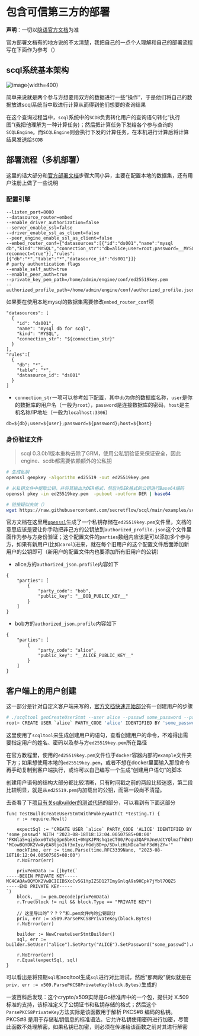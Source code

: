 # 包含可信第三方的部署

**声明**：一切以[隐语官方文档](https://www.secretflow.org.cn/zh-CN/docs/scql/0.5.0b2/topics)为准

官方部署文档有的地方说的不太清楚，我把自己的一点个人理解和自己的部署流程写在下面作为参考（）

## scql系统基本架构

![image](https://github.com/DINOREXNB/dinorexnb.github.io/blob/main/docs/images/xxaq1-1.png?raw=true){width=400}

简单来说就是两个参与方想要用双方的数据进行一些“操作”，于是他们将自己的数据放进scql系统当中取进行计算从而得到他们想要的查询结果

在这个查询过程当中，`scql`系统中的`SCDB`负责转化用户的查询语句转化“执行图”(我把他理解为一种计算任务)；然后把计算任务下发给各个参与查询的`SCQLEngine`。而`SCQLEngine`则会执行下发的计算任务，在本机进行计算后将计算结果发送给`SCDB`

## 部署流程（多机部署）

这里的话大部分和[官方部署文档](https://www.secretflow.org.cn/zh-CN/docs/scql/0.5.0b2/topics/deployment/how-to-deploy-centralized-cluster#step-1-deploy-scqlengine)步骤大同小异，主要在配置本地的数据集，还有用户注册上做了一些说明

### 配置引擎

```
--listen_port=8080
--datasource_router=embed
--enable_driver_authorization=false
--server_enable_ssl=false
--driver_enable_ssl_as_client=false
--peer_engine_enable_ssl_as_client=false
--embed_router_conf={"datasources":[{"id":"ds001","name":"mysql db","kind":"MYSQL","connection_str":"db=alice;user=root;password=__MYSQL_ROOT_PASSWORD__;host=mysql;auto-reconnect=true"}],"rules":[{"db":"*","table":"*","datasource_id":"ds001"}]}
# party authentication flags
--enable_self_auth=true
--enable_peer_auth=true
--private_key_pem_path=/home/admin/engine/conf/ed25519key.pem
--authorized_profile_path=/home/admin/engine/conf/authorized_profile.json
```

如果要在使用本地mysql的数据集需要修改`embed_router_conf`项

```
"datasources": [
  {
    "id": "ds001",
    "name": "mysql db for scql",
    "kind": "MYSQL",
    "connection_str": "${connection_str}"
  }
],
"rules":[
  {
    "db": "*",
    "table": "*",
    "datasource_id": "ds001"
  }
]
```

- `connection_str`一项可以参考如下配置，其中`db`为你的数据库名称，`user`是你的数据库的用户名（一般为`root`），`password`是连接数据库的密码，`host`是主机名称/IP地址（一般为`localhost:3306`）

```
db=${db};user=${user};password=${password};host=${host}
```

### 身份验证文件

> scql 0.3.0b1版本重构去除了GRM，使用公私钥验证来保证安全，因此engine、scdb都需要依赖额外的公私钥

```bash
# 生成私钥
openssl genpkey -algorithm ed25519 -out ed25519key.pem

# 从私钥文件中提取公钥，并将其输出为DER格式，然后对DER格式的公钥进行Base64编码
openssl pkey -in ed25519key.pem  -pubout -outform DER | base64

# 链接疑似失效（）
wget https://raw.githubusercontent.com/secretflow/scql/main/examples/scdb-tutorial/engine/alice/conf/authorized_profile.json
```

官方文档在这里用[`openssl`](https://zh.wikipedia.org/wiki/OpenSSL)生成了一个私钥存储在`ed25519key.pem`文件里，文档的意思应该是要让你手动把非己方的公钥放到`authorized_profile.json`这个文件里面作为参与方身份验证；这个配置文件的`parties`数组内应该是可以添加多个参与方，如果有新用户(比如`carol`)进来，就在每个旧用户的这个配置文件后面添加新用户的公钥即可（新用户的配置文件内也要添加所有旧用户的公钥）

- alice方的`authorized_json.profile`内容如下

```
{
    "parties": [
        {
            "party_code": "bob",
            "public_key": "__BOB_PUBLIC_KEY__"
        }
    ]
}
```

- bob方的`authorized_json.profile`内容如下

```
{
    "parties": [
        {
            "party_code": "alice",
            "public_key": "__ALICE_PUBLIC_KEY__"
        }
    ]
}
```

## 客户端上的用户创建

这一部分是针对自定义客户端来写的，[官方文档快速开始部分](https://www.secretflow.org.cn/zh-CN/docs/scql/0.5.0b2/intro/tutorial#create-database-user-and-tables)有一创建用户的步骤

```bash
# ./scqltool genCreateUserStmt --user alice --passwd some_password --party alice --pem examples/scdb-tutorial/engine/alice/conf/ed25519key.pem
root> CREATE USER `alice` PARTY_CODE 'alice' IDENTIFIED BY 'some_password' WITH '2023-08-23T20:03:34.268353853+08:00' '/oWeDbslKFQaqM6aOumnQY56i6MQKNNz84v0nkdhniXS0eBNX/q3n4IYz2EkABgKD+nkIVFtBokQqx5fr29CBw==' 'MCowBQYDK2VwAyEAzvfiNl1c1TjcvaTQBAxpG93MzHRGwuUBrPI3qf5N2XQ='
```

这里使用了`scqltool`来生成创建用户的语句，查看创建用户的命令，不难得出需要指定用户的姓名、密码以及参与方`ed25519key.pem`所在路径

在官方教程里，使用的`ed25519key.pem`文件位于`docker`容器内部的`example`文件夹下方；如果想使用本地的`ed25519key.pem`，或者不想在docker里面输入那段命令再手动复制到客户端执行，或许可以自己编写一个生成“创建用户语句”的脚本

创建用户语句的结构大部分都比较清晰，只有时间戳之前的两段比较迷惑，第二段比较明显，就是从`ed25519.pem`内加载出的公钥，而第一段尚不清楚。

去查看了下[项目有关sqlbuilder的测试代码](https://github.com/secretflow/scql/blob/main/pkg/util/sqlbuilder/sqlbuilder_test.go#L75)的部分，可以看到有下面这部分

```golang
func TestBuildCreateUserStmtWithPubkeyAuth(t *testing.T) {
	r := require.New(t)

	expectSql := "CREATE USER `alice` PARTY_CODE 'ALICE' IDENTIFIED BY 'some_passwd' WITH '2023-08-18T18:12:04.00507585+08:00' 'FKNla5+qiybxx0Tx5gGpn5bHX1+0NgKJPNshq1eCT00/Pogu3QAPXJneUdtYQlmaf7dW1Vr25t+oDLRV9+TiCA==' 'MCowBQYDK2VwAyEA8tjoIkf3mIyz/HGdjBD+p/SDxlzHiNDcaTmhF3dHjZY='"
	mockTime, err := time.Parse(time.RFC3339Nano, "2023-08-18T18:12:04.00507585+08:00")
	r.NoError(err)

	privPemData := []byte(`
-----BEGIN PRIVATE KEY-----
MC4CAQAwBQYDK2VwBCIEIBSXcCv5G1YpIZSD127ImyGnlqA9s9HCpk7jYbl7OQZ5
-----END PRIVATE KEY-----
`)
	block, _ := pem.Decode(privPemData)
	r.True(block != nil && block.Type == "PRIVATE KEY")

    // 这里导出的”？？？“和.pem文件内的公钥部分
	priv, err := x509.ParsePKCS8PrivateKey(block.Bytes)
	r.NoError(err)

	builder := NewCreateUserStmtBuilder()
	sql, err := builder.SetUser("alice").SetParty("ALICE").SetPassword("some_passwd").AuthByPubkeyWithPrivateKey(priv).MockTime(mockTime).ToSQL()

	r.NoError(err)
	r.Equal(expectSql, sql)
}
```

可以看出是将预期`sql`和scqltool生成`sql`进行对比测试，然后"那两段"貌似就是在`priv, err := x509.ParsePKCS8PrivateKey(block.Bytes)`生成的

一波百科后发现：这个crypto/x509实际是Go标准库中的一个包，提供对 X.509 标准的支持，该标准定义了公钥证书和私钥存储的格式；然后这个`ParsePKCS8PrivateKey`方法实际是该函数用于解析 PKCS#8 编码的私钥。PKCS#8 是用于存储私钥信息的标准语法。它允许私钥使用密码进行加密，尽管此函数不处理解密。如果私钥已加密，则必须在传递给该函数之前对其进行解密

